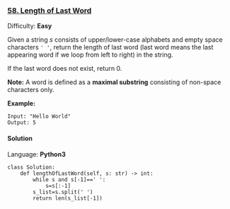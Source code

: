 ### [58\. Length of Last Word](https://leetcode.com/problems/length-of-last-word/)

Difficulty: **Easy**


Given a string _s_ consists of upper/lower-case alphabets and empty space characters `' '`, return the length of last word (last word means the last appearing word if we loop from left to right) in the string.

If the last word does not exist, return 0.

**Note:** A word is defined as a **maximal substring** consisting of non-space characters only.

**Example:**

```
Input: "Hello World"
Output: 5
```


#### Solution

Language: **Python3**

```python3
class Solution:
    def lengthOfLastWord(self, s: str) -> int:
        while s and s[-1]==' ':
            s=s[:-1]
        s_list=s.split(' ')
        return len(s_list[-1])
```